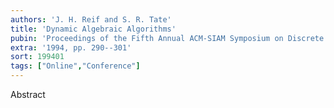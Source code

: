 ```yaml
---
authors: 'J. H. Reif and S. R. Tate'
title: 'Dynamic Algebraic Algorithms'
pubin: 'Proceedings of the Fifth Annual ACM-SIAM Symposium on Discrete Algorithms (SODA)'
extra: '1994, pp. 290--301'
sort: 199401
tags: ["Online","Conference"]
---
```

Abstract
